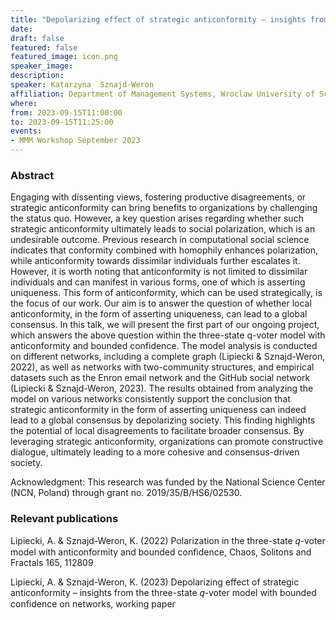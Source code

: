```yaml
---
title: "Depolarizing effect of strategic anticonformity – insights from the three-state 𝑞-voter model with bounded confidence"
date:
draft: false
featured: false
featured_image: icon.png
speaker_image:
description:
speaker: Katarzyna  Sznajd-Weron 
affiliation: Department of Management Systems, Wroclaw University of Science and Technology
where: 
from: 2023-09-15T11:00:00
to: 2023-09-15T11:25:00
events:
- MMM Workshop September 2023
---
```


### Abstract

Engaging with dissenting views, fostering productive disagreements, or strategic anticonformity can bring benefits to organizations by challenging the status quo. However, a key question arises regarding whether such strategic anticonformity ultimately leads to social polarization, which is an undesirable outcome. Previous research in computational social science indicates that conformity combined with homophily enhances polarization, while anticonformity towards dissimilar individuals further escalates it. However, it is worth noting that anticonformity is not limited to dissimilar individuals and can manifest in various forms, one of which is asserting uniqueness. This form of anticonformity, which can be used strategically, is the focus of our work. Our aim is to answer the question of whether local anticonformity, in the form of asserting uniqueness, can lead to a global consensus. In this talk, we will present the first part of our ongoing project, which answers the above question within the three-state q-voter model with anticonformity and bounded confidence. The model analysis is conducted on different networks, including a complete graph (Lipiecki & Sznajd-Weron, 2022), as well as networks with two-community structures, and empirical datasets such as the Enron email network and the GitHub social network (Lipiecki & Sznajd-Weron, 2023). The results obtained from analyzing the model on various networks consistently support the conclusion that strategic anticonformity in the form of asserting uniqueness can indeed lead to a global consensus by depolarizing society. This finding highlights the potential of local disagreements to facilitate broader consensus. By leveraging strategic anticonformity, organizations can promote constructive dialogue, ultimately leading to a more cohesive and consensus-driven society.

Acknowledgment: This research was funded by the National Science Center (NCN, Poland) through grant no. 2019/35/B/HS6/02530.


### Relevant publications 

Lipiecki, A. & Sznajd-Weron, K. (2022) Polarization in the three-state 𝑞-voter model with anticonformity and bounded confidence, Chaos, Solitons and Fractals 165, 112809

Lipiecki, A. & Sznajd-Weron, K. (2023) Depolarizing effect of strategic anticonformity – insights from the three-state 𝑞-voter model with bounded confidence on networks, working paper
